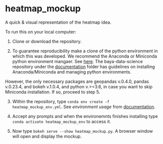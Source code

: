 # heatmap_mockup
A quick & visual representation of the heatmap idea. 

To run this on your local computer:

1. Clone or download the repository.

2. To guarantee reproducibility make a clone of the python environment in which this was developed. We recommend the Anaconda or Miniconda python environment mangaer. See [here](https://docs.conda.io/projects/continuumio-conda/en/latest/user-guide/install/macos.html). The baya-data-science repository under the [documentation](https://github.com/baya-network/baya-data-science/tree/master/documentation) folder has guidelines on installing Anaconda/Miniconda and managing python environments.
  
  However, the only necessary packages are geopandas v.0.4.0, pandas v.0.23.4, and bokeh v.1.0.4, and python v.>=3.6, in case you want to skip Miniconda installation. If so, proceed to step 5.

3. Within the repository, type ```conda env create -f heatmap_mockup_env.yml```. See _environment usage_ from [documentation](https://github.com/baya-network/baya-data-science/tree/master/documentation).

4. Accept any prompts and when the environemnts finishes installing type ``` conda activate heatmap_mockup_env``` to access it.

5. Now type ```bokeh serve --show heatmap_mockup.py```. A browser window will open and display the mockup.


